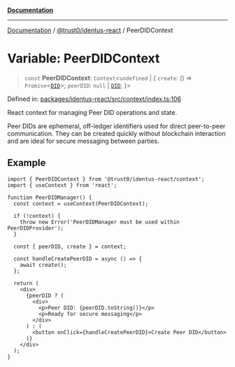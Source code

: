 [**Documentation**](../../../README.md)

***

[Documentation](../../../README.md) / [@trust0/identus-react](../README.md) / PeerDIDContext

# Variable: PeerDIDContext

> `const` **PeerDIDContext**: `Context`\<`undefined` \| \{ `create`: () => `Promise`\<[`DID`](https://github.com/hyperledger-identus/sdk-ts/blob/main/docs/sdk/modules.md)\>; `peerDID`: `null` \| [`DID`](https://github.com/hyperledger-identus/sdk-ts/blob/main/docs/sdk/modules.md); \}\>

Defined in: [packages/identus-react/src/context/index.ts:106](https://github.com/trust0-project/identus/blob/eef55ba67613b5b86357825d9b88029b8e41377e/packages/identus-react/src/context/index.ts#L106)

React context for managing Peer DID operations and state.

Peer DIDs are ephemeral, off-ledger identifiers used for direct peer-to-peer
communication. They can be created quickly without blockchain interaction
and are ideal for secure messaging between parties.

## Example

```tsx
import { PeerDIDContext } from '@trust0/identus-react/context';
import { useContext } from 'react';

function PeerDIDManager() {
  const context = useContext(PeerDIDContext);
  
  if (!context) {
    throw new Error('PeerDIDManager must be used within PeerDIDProvider');
  }
  
  const { peerDID, create } = context;
  
  const handleCreatePeerDID = async () => {
    await create();
  };
  
  return (
    <div>
      {peerDID ? (
        <div>
          <p>Peer DID: {peerDID.toString()}</p>
          <p>Ready for secure messaging</p>
        </div>
      ) : (
        <button onClick={handleCreatePeerDID}>Create Peer DID</button>
      )}
    </div>
  );
}
```
